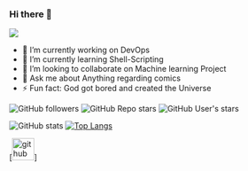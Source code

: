 ### Hi there 👋
![](https://komarev.com/ghpvc/?username=Mahtab-Hossain&color=green)

- 🔭 I’m currently working on DevOps
- 🌱 I’m currently learning Shell-Scripting
- 👯 I’m looking to collaborate on Machine learning Project
- 💬 Ask me about Anything regarding comics
- ⚡ Fun fact: God got bored and created the Universe

![GitHub followers](https://img.shields.io/github/followers/Mahtab-Hossain?style=for-the-badge)
![GitHub Repo stars](https://img.shields.io/github/stars/Mahtab-Hossain?color=ocea&style=for-the-badge)
![GitHub User's stars](https://img.shields.io/github/stars/Mahtab-Hossain?color=yellow&style=for-the-badge)

![GitHub stats](https://github-readme-stats.vercel.app/api?username=Mahtab-Hossain&theme=dark&show_icons=true)
[![Top Langs](https://github-readme-stats.vercel.app/api/top-langs/?username=Mahtab-Hossain)](https://github.com/Mahtab-Hossain/github-readme-stats)

[<img src='https://cdn.jsdelivr.net/npm/simple-icons@2.0.2/icons/github.svg' alt='github' height='40'>]

